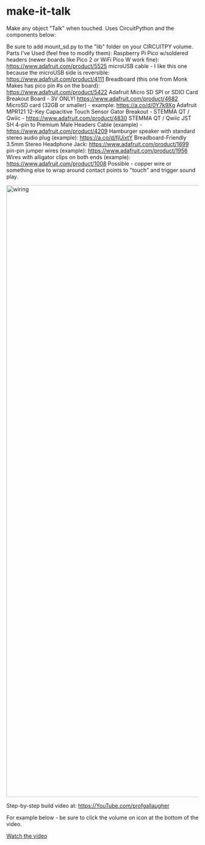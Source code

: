 # make-it-talk
Make any object "Talk" when touched. Uses CircuitPython and the components below:

Be sure to add mount_sd.py to the "lib" folder on your CIRCUITPY volume.
Parts I've Used (feel free to modify them):
Raspberry Pi Pico w/soldered headers (newer boards like Pico 2 or WiFi Pico W work fine): https://www.adafruit.com/product/5525
microUSB cable - I like this one because the microUSB side is reversible: https://www.adafruit.com/product/4111
Breadboard (this one from Monk Makes has pico pin #s on the board): https://www.adafruit.com/product/5422
Adafruit Micro SD SPI or SDIO Card Breakout Board - 3V ONLY! https://www.adafruit.com/product/4682
MicroSD card (32GB or smaller) - example: https://a.co/d/0Y7k9Xg
Adafruit MPR121 12-Key Capacitive Touch Sensor Gator Breakout - STEMMA QT / Qwiic - https://www.adafruit.com/product/4830
STEMMA QT / Qwiic JST SH 4-pin to Premium Male Headers Cable (example) - https://www.adafruit.com/product/4209
Hamburger speaker with standard stereo audio plug (example): https://a.co/d/fjUixtY
Breadboard-Friendly 3.5mm Stereo Headphone Jack: https://www.adafruit.com/product/1699
pin-pin jumper wires (example): https://www.adafruit.com/product/1956
Wires with alligator clips on both ends (example): https://www.adafruit.com/product/1008
Possible - copper wire or something else to wrap around contact points to "touch" and trigger sound play.

<img width="1600" alt="wiring" src="https://github.com/user-attachments/assets/306232c2-553a-4294-b41c-023b59776988">

Step-by-step build video at: https://YouTube.com/profgallaugher

For example below - be sure to click the volume on icon at the bottom of the video.

[Watch the video](https://github.com/user-attachments/assets/0fb3cf10-94f0-4e4f-bf3d-c78ea7465ea0)

